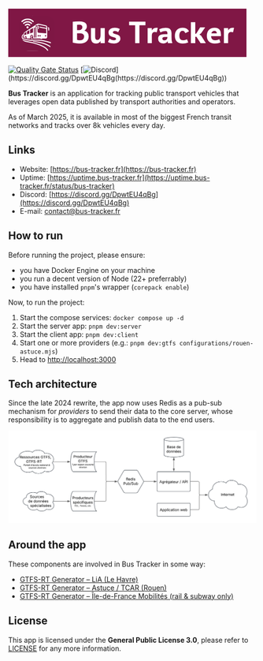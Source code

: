[![Logo](./documentation/images/logo-full-width.png)](https://bus-tracker.fr)

[![Quality Gate Status](https://sonarcloud.io/api/project_badges/measure?project=bus-tracker-app&metric=alert_status)](https://sonarcloud.io/summary/new_code?id=bus-tracker-app)
[![Discord](https://dcbadge.limes.pink/api/server/DpwtEU4qBg(https://discord.gg/DpwtEU4qBg))](https://discord.gg/DpwtEU4qBg(https://discord.gg/DpwtEU4qBg))


**Bus Tracker** is an application for tracking public transport vehicles that
leverages open data published by transport authorities and operators.

As of March 2025, it is available in most of the biggest French transit networks and tracks over 8k vehicles every day.

## Links

- Website: [https://bus-tracker.fr](https://bus-tracker.fr)
- Uptime: [https://uptime.bus-tracker.fr](https://uptime.bus-tracker.fr/status/bus-tracker)
- Discord: [https://discord.gg/DpwtEU4qBg](https://discord.gg/DpwtEU4qBg)
- E-mail: [contact@bus-tracker.fr](mailto:contact@bus-tracker.fr)

## How to run

Before running the project, please ensure:
- you have Docker Engine on your machine
- you run a decent version of Node (22+ preferrably)
- you have installed `pnpm`'s wrapper (`corepack enable`)


Now, to run the project:
1. Start the compose services: `docker compose up -d`
2. Start the server app: `pnpm dev:server`
3. Start the client app: `pnpm dev:client`
4. Start one or more providers (e.g.: `pnpm dev:gtfs configurations/rouen-astuce.mjs`)
5. Head to [http://localhost:3000](http://localhost:3000)

## Tech architecture

Since the late 2024 rewrite, the app now uses Redis as a pub-sub mechanism for *providers* to send their data to the core server, whose responsibility is to aggregate and publish data to the end users.

![Architecture diagram](./documentation/images/architecture-diagram.png)

## Around the app

These components are involved in Bus Tracker in some way:
- [GTFS-RT Generator – LiA (Le Havre)](https://github.com/kevinbioj/gtfsrt-lia)
- [GTFS-RT Generator – Astuce / TCAR (Rouen)](https://github.com/kevinbioj/gtfsrt-tcar)
- [GTFS-RT Generator – Île-de-France Mobilités (rail & subway only)](https://github.com/kevinbioj/gtfsrt-idfm)

## License

This app is licensed under the **General Public License 3.0**, please refer to [LICENSE](./LICENSE) for any more information.
